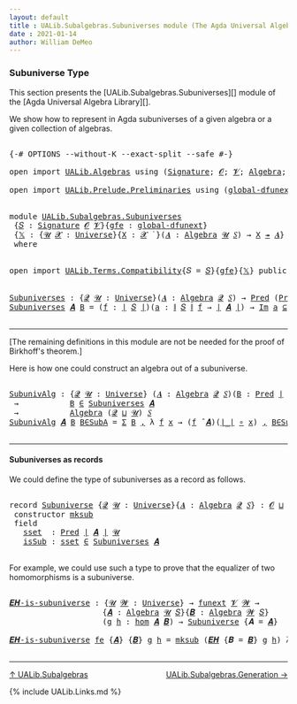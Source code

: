 ```yaml
---
layout: default
title : UALib.Subalgebras.Subuniverses module (The Agda Universal Algebra Library)
date : 2021-01-14
author: William DeMeo
---
```


### <a id="subuniverse-type">Subuniverse Type</a>

This section presents the [UALib.Subalgebras.Subuniverses][] module of the [Agda Universal Algebra Library][].

We show how to represent in Agda subuniverses of a given algebra or a given collection of algebras.

<pre class="Agda">

<a id="427" class="Symbol">{-#</a> <a id="431" class="Keyword">OPTIONS</a> <a id="439" class="Pragma">--without-K</a> <a id="451" class="Pragma">--exact-split</a> <a id="465" class="Pragma">--safe</a> <a id="472" class="Symbol">#-}</a>

<a id="477" class="Keyword">open</a> <a id="482" class="Keyword">import</a> <a id="489" href="UALib.Algebras.html" class="Module">UALib.Algebras</a> <a id="504" class="Keyword">using</a> <a id="510" class="Symbol">(</a><a id="511" href="UALib.Algebras.Signatures.html#1457" class="Function">Signature</a><a id="520" class="Symbol">;</a> <a id="522" href="universes.html#613" class="Generalizable">𝓞</a><a id="523" class="Symbol">;</a> <a id="525" href="universes.html#617" class="Generalizable">𝓥</a><a id="526" class="Symbol">;</a> <a id="528" href="UALib.Algebras.Algebras.html#813" class="Function">Algebra</a><a id="535" class="Symbol">;</a> <a id="537" href="UALib.Algebras.Algebras.html#3579" class="Function Operator">_↠_</a><a id="540" class="Symbol">)</a>

<a id="543" class="Keyword">open</a> <a id="548" class="Keyword">import</a> <a id="555" href="UALib.Prelude.Preliminaries.html" class="Module">UALib.Prelude.Preliminaries</a> <a id="583" class="Keyword">using</a> <a id="589" class="Symbol">(</a><a id="590" href="MGS-Subsingleton-Theorems.html#3468" class="Function">global-dfunext</a><a id="604" class="Symbol">;</a> <a id="606" href="universes.html#551" class="Postulate">Universe</a><a id="614" class="Symbol">;</a> <a id="616" href="universes.html#758" class="Function Operator">_̇</a><a id="618" class="Symbol">)</a>


<a id="622" class="Keyword">module</a> <a id="629" href="UALib.Subalgebras.Subuniverses.html" class="Module">UALib.Subalgebras.Subuniverses</a>
 <a id="661" class="Symbol">{</a><a id="662" href="UALib.Subalgebras.Subuniverses.html#662" class="Bound">𝑆</a> <a id="664" class="Symbol">:</a> <a id="666" href="UALib.Algebras.Signatures.html#1457" class="Function">Signature</a> <a id="676" href="universes.html#613" class="Generalizable">𝓞</a> <a id="678" href="universes.html#617" class="Generalizable">𝓥</a><a id="679" class="Symbol">}{</a><a id="681" href="UALib.Subalgebras.Subuniverses.html#681" class="Bound">gfe</a> <a id="685" class="Symbol">:</a> <a id="687" href="MGS-Subsingleton-Theorems.html#3468" class="Function">global-dfunext</a><a id="701" class="Symbol">}</a>
 <a id="704" class="Symbol">{</a><a id="705" href="UALib.Subalgebras.Subuniverses.html#705" class="Bound">𝕏</a> <a id="707" class="Symbol">:</a> <a id="709" class="Symbol">{</a><a id="710" href="UALib.Subalgebras.Subuniverses.html#710" class="Bound">𝓤</a> <a id="712" href="UALib.Subalgebras.Subuniverses.html#712" class="Bound">𝓧</a> <a id="714" class="Symbol">:</a> <a id="716" href="universes.html#551" class="Postulate">Universe</a><a id="724" class="Symbol">}{</a><a id="726" href="UALib.Subalgebras.Subuniverses.html#726" class="Bound">X</a> <a id="728" class="Symbol">:</a> <a id="730" href="UALib.Subalgebras.Subuniverses.html#712" class="Bound">𝓧</a> <a id="732" href="universes.html#758" class="Function Operator">̇</a> <a id="734" class="Symbol">}(</a><a id="736" href="UALib.Subalgebras.Subuniverses.html#736" class="Bound">𝑨</a> <a id="738" class="Symbol">:</a> <a id="740" href="UALib.Algebras.Algebras.html#813" class="Function">Algebra</a> <a id="748" href="UALib.Subalgebras.Subuniverses.html#710" class="Bound">𝓤</a> <a id="750" href="UALib.Subalgebras.Subuniverses.html#662" class="Bound">𝑆</a><a id="751" class="Symbol">)</a> <a id="753" class="Symbol">→</a> <a id="755" href="UALib.Subalgebras.Subuniverses.html#726" class="Bound">X</a> <a id="757" href="UALib.Algebras.Algebras.html#3579" class="Function Operator">↠</a> <a id="759" href="UALib.Subalgebras.Subuniverses.html#736" class="Bound">𝑨</a><a id="760" class="Symbol">}</a>
 <a id="763" class="Keyword">where</a>


<a id="771" class="Keyword">open</a> <a id="776" class="Keyword">import</a> <a id="783" href="UALib.Terms.Compatibility.html" class="Module">UALib.Terms.Compatibility</a><a id="808" class="Symbol">{</a><a id="809" class="Argument">𝑆</a> <a id="811" class="Symbol">=</a> <a id="813" href="UALib.Subalgebras.Subuniverses.html#662" class="Bound">𝑆</a><a id="814" class="Symbol">}{</a><a id="816" href="UALib.Subalgebras.Subuniverses.html#681" class="Bound">gfe</a><a id="819" class="Symbol">}{</a><a id="821" href="UALib.Subalgebras.Subuniverses.html#705" class="Bound">𝕏</a><a id="822" class="Symbol">}</a> <a id="824" class="Keyword">public</a>


<a id="Subuniverses"></a><a id="833" href="UALib.Subalgebras.Subuniverses.html#833" class="Function">Subuniverses</a> <a id="846" class="Symbol">:</a> <a id="848" class="Symbol">{</a><a id="849" href="UALib.Subalgebras.Subuniverses.html#849" class="Bound">𝓠</a> <a id="851" href="UALib.Subalgebras.Subuniverses.html#851" class="Bound">𝓤</a> <a id="853" class="Symbol">:</a> <a id="855" href="universes.html#551" class="Postulate">Universe</a><a id="863" class="Symbol">}(</a><a id="865" href="UALib.Subalgebras.Subuniverses.html#865" class="Bound">𝑨</a> <a id="867" class="Symbol">:</a> <a id="869" href="UALib.Algebras.Algebras.html#813" class="Function">Algebra</a> <a id="877" href="UALib.Subalgebras.Subuniverses.html#849" class="Bound">𝓠</a> <a id="879" href="UALib.Subalgebras.Subuniverses.html#662" class="Bound">𝑆</a><a id="880" class="Symbol">)</a> <a id="882" class="Symbol">→</a> <a id="884" href="UALib.Relations.Unary.html#1082" class="Function">Pred</a> <a id="889" class="Symbol">(</a><a id="890" href="UALib.Relations.Unary.html#1082" class="Function">Pred</a> <a id="895" href="UALib.Prelude.Preliminaries.html#10371" class="Function Operator">∣</a> <a id="897" href="UALib.Subalgebras.Subuniverses.html#865" class="Bound">𝑨</a> <a id="899" href="UALib.Prelude.Preliminaries.html#10371" class="Function Operator">∣</a> <a id="901" href="UALib.Subalgebras.Subuniverses.html#851" class="Bound">𝓤</a><a id="902" class="Symbol">)</a> <a id="904" class="Symbol">(</a><a id="905" href="UALib.Subalgebras.Subuniverses.html#676" class="Bound">𝓞</a> <a id="907" href="Agda.Primitive.html#636" class="Function Operator">⊔</a> <a id="909" href="UALib.Subalgebras.Subuniverses.html#678" class="Bound">𝓥</a> <a id="911" href="Agda.Primitive.html#636" class="Function Operator">⊔</a> <a id="913" href="UALib.Subalgebras.Subuniverses.html#849" class="Bound">𝓠</a> <a id="915" href="Agda.Primitive.html#636" class="Function Operator">⊔</a> <a id="917" href="UALib.Subalgebras.Subuniverses.html#851" class="Bound">𝓤</a><a id="918" class="Symbol">)</a>
<a id="920" href="UALib.Subalgebras.Subuniverses.html#833" class="Function">Subuniverses</a> <a id="933" href="UALib.Subalgebras.Subuniverses.html#933" class="Bound">𝑨</a> <a id="935" href="UALib.Subalgebras.Subuniverses.html#935" class="Bound">B</a> <a id="937" class="Symbol">=</a> <a id="939" class="Symbol">(</a><a id="940" href="UALib.Subalgebras.Subuniverses.html#940" class="Bound">f</a> <a id="942" class="Symbol">:</a> <a id="944" href="UALib.Prelude.Preliminaries.html#10371" class="Function Operator">∣</a> <a id="946" href="UALib.Subalgebras.Subuniverses.html#662" class="Bound">𝑆</a> <a id="948" href="UALib.Prelude.Preliminaries.html#10371" class="Function Operator">∣</a><a id="949" class="Symbol">)(</a><a id="951" href="UALib.Subalgebras.Subuniverses.html#951" class="Bound">a</a> <a id="953" class="Symbol">:</a> <a id="955" href="UALib.Prelude.Preliminaries.html#10452" class="Function Operator">∥</a> <a id="957" href="UALib.Subalgebras.Subuniverses.html#662" class="Bound">𝑆</a> <a id="959" href="UALib.Prelude.Preliminaries.html#10452" class="Function Operator">∥</a> <a id="961" href="UALib.Subalgebras.Subuniverses.html#940" class="Bound">f</a> <a id="963" class="Symbol">→</a> <a id="965" href="UALib.Prelude.Preliminaries.html#10371" class="Function Operator">∣</a> <a id="967" href="UALib.Subalgebras.Subuniverses.html#933" class="Bound">𝑨</a> <a id="969" href="UALib.Prelude.Preliminaries.html#10371" class="Function Operator">∣</a><a id="970" class="Symbol">)</a> <a id="972" class="Symbol">→</a> <a id="974" href="UALib.Relations.Unary.html#5321" class="Function Operator">Im</a> <a id="977" href="UALib.Subalgebras.Subuniverses.html#951" class="Bound">a</a> <a id="979" href="UALib.Relations.Unary.html#5321" class="Function Operator">⊆</a> <a id="981" href="UALib.Subalgebras.Subuniverses.html#935" class="Bound">B</a> <a id="983" class="Symbol">→</a> <a id="985" class="Symbol">(</a><a id="986" href="UALib.Subalgebras.Subuniverses.html#940" class="Bound">f</a> <a id="988" href="UALib.Algebras.Algebras.html#3080" class="Function Operator">̂</a> <a id="990" href="UALib.Subalgebras.Subuniverses.html#933" class="Bound">𝑨</a><a id="991" class="Symbol">)</a> <a id="993" href="UALib.Subalgebras.Subuniverses.html#951" class="Bound">a</a> <a id="995" href="UALib.Relations.Unary.html#2719" class="Function Operator">∈</a> <a id="997" href="UALib.Subalgebras.Subuniverses.html#935" class="Bound">B</a>

</pre>

-----------------------------------------

[The remaining definitions in this module are not be needed for the proof of Birkhoff's theorem.]


Here is how one could construct an algebra out of a subuniverse.

<pre class="Agda">

<a id="SubunivAlg"></a><a id="1235" href="UALib.Subalgebras.Subuniverses.html#1235" class="Function">SubunivAlg</a> <a id="1246" class="Symbol">:</a> <a id="1248" class="Symbol">{</a><a id="1249" href="UALib.Subalgebras.Subuniverses.html#1249" class="Bound">𝓠</a> <a id="1251" href="UALib.Subalgebras.Subuniverses.html#1251" class="Bound">𝓤</a> <a id="1253" class="Symbol">:</a> <a id="1255" href="universes.html#551" class="Postulate">Universe</a><a id="1263" class="Symbol">}</a> <a id="1265" class="Symbol">(</a><a id="1266" href="UALib.Subalgebras.Subuniverses.html#1266" class="Bound">𝑨</a> <a id="1268" class="Symbol">:</a> <a id="1270" href="UALib.Algebras.Algebras.html#813" class="Function">Algebra</a> <a id="1278" href="UALib.Subalgebras.Subuniverses.html#1249" class="Bound">𝓠</a> <a id="1280" href="UALib.Subalgebras.Subuniverses.html#662" class="Bound">𝑆</a><a id="1281" class="Symbol">)(</a><a id="1283" href="UALib.Subalgebras.Subuniverses.html#1283" class="Bound">B</a> <a id="1285" class="Symbol">:</a> <a id="1287" href="UALib.Relations.Unary.html#1082" class="Function">Pred</a> <a id="1292" href="UALib.Prelude.Preliminaries.html#10371" class="Function Operator">∣</a> <a id="1294" href="UALib.Subalgebras.Subuniverses.html#1266" class="Bound">𝑨</a> <a id="1296" href="UALib.Prelude.Preliminaries.html#10371" class="Function Operator">∣</a> <a id="1298" href="UALib.Subalgebras.Subuniverses.html#1251" class="Bound">𝓤</a><a id="1299" class="Symbol">)</a>
 <a id="1302" class="Symbol">→</a>           <a id="1314" href="UALib.Subalgebras.Subuniverses.html#1283" class="Bound">B</a> <a id="1316" href="UALib.Relations.Unary.html#2719" class="Function Operator">∈</a> <a id="1318" href="UALib.Subalgebras.Subuniverses.html#833" class="Function">Subuniverses</a> <a id="1331" href="UALib.Subalgebras.Subuniverses.html#1266" class="Bound">𝑨</a>
 <a id="1334" class="Symbol">→</a>           <a id="1346" href="UALib.Algebras.Algebras.html#813" class="Function">Algebra</a> <a id="1354" class="Symbol">(</a><a id="1355" href="UALib.Subalgebras.Subuniverses.html#1249" class="Bound">𝓠</a> <a id="1357" href="Agda.Primitive.html#636" class="Function Operator">⊔</a> <a id="1359" href="UALib.Subalgebras.Subuniverses.html#1251" class="Bound">𝓤</a><a id="1360" class="Symbol">)</a> <a id="1362" href="UALib.Subalgebras.Subuniverses.html#662" class="Bound">𝑆</a>
<a id="1364" href="UALib.Subalgebras.Subuniverses.html#1235" class="Function">SubunivAlg</a> <a id="1375" href="UALib.Subalgebras.Subuniverses.html#1375" class="Bound">𝑨</a> <a id="1377" href="UALib.Subalgebras.Subuniverses.html#1377" class="Bound">B</a> <a id="1379" href="UALib.Subalgebras.Subuniverses.html#1379" class="Bound">B∈SubA</a> <a id="1386" class="Symbol">=</a> <a id="1388" href="Sigma-Type.html#120" class="Record">Σ</a> <a id="1390" href="UALib.Subalgebras.Subuniverses.html#1377" class="Bound">B</a> <a id="1392" href="MGS-MLTT.html#2929" class="InductiveConstructor Operator">,</a> <a id="1394" class="Symbol">λ</a> <a id="1396" href="UALib.Subalgebras.Subuniverses.html#1396" class="Bound">f</a> <a id="1398" href="UALib.Subalgebras.Subuniverses.html#1398" class="Bound">x</a> <a id="1400" class="Symbol">→</a> <a id="1402" class="Symbol">(</a><a id="1403" href="UALib.Subalgebras.Subuniverses.html#1396" class="Bound">f</a> <a id="1405" href="UALib.Algebras.Algebras.html#3080" class="Function Operator">̂</a> <a id="1407" href="UALib.Subalgebras.Subuniverses.html#1375" class="Bound">𝑨</a><a id="1408" class="Symbol">)(</a><a id="1410" href="UALib.Prelude.Preliminaries.html#10371" class="Function Operator">∣_∣</a> <a id="1414" href="MGS-MLTT.html#3813" class="Function Operator">∘</a> <a id="1416" href="UALib.Subalgebras.Subuniverses.html#1398" class="Bound">x</a><a id="1417" class="Symbol">)</a> <a id="1419" href="MGS-MLTT.html#2929" class="InductiveConstructor Operator">,</a> <a id="1421" href="UALib.Subalgebras.Subuniverses.html#1379" class="Bound">B∈SubA</a> <a id="1428" href="UALib.Subalgebras.Subuniverses.html#1396" class="Bound">f</a> <a id="1430" class="Symbol">(</a><a id="1431" href="UALib.Prelude.Preliminaries.html#10371" class="Function Operator">∣_∣</a> <a id="1435" href="MGS-MLTT.html#3813" class="Function Operator">∘</a> <a id="1437" href="UALib.Subalgebras.Subuniverses.html#1398" class="Bound">x</a><a id="1438" class="Symbol">)(</a><a id="1440" href="UALib.Prelude.Preliminaries.html#10452" class="Function Operator">∥_∥</a> <a id="1444" href="MGS-MLTT.html#3813" class="Function Operator">∘</a> <a id="1446" href="UALib.Subalgebras.Subuniverses.html#1398" class="Bound">x</a><a id="1447" class="Symbol">)</a>

</pre>

-----------------------------------------

#### <a id="subuniverses-as-records">Subuniverses as records</a>

We could define the type of subuniverses as a record as follows.

<pre class="Agda">

<a id="1651" class="Keyword">record</a> <a id="Subuniverse"></a><a id="1658" href="UALib.Subalgebras.Subuniverses.html#1658" class="Record">Subuniverse</a> <a id="1670" class="Symbol">{</a><a id="1671" href="UALib.Subalgebras.Subuniverses.html#1671" class="Bound">𝓠</a> <a id="1673" href="UALib.Subalgebras.Subuniverses.html#1673" class="Bound">𝓤</a> <a id="1675" class="Symbol">:</a> <a id="1677" href="universes.html#551" class="Postulate">Universe</a><a id="1685" class="Symbol">}{</a><a id="1687" href="UALib.Subalgebras.Subuniverses.html#1687" class="Bound">𝑨</a> <a id="1689" class="Symbol">:</a> <a id="1691" href="UALib.Algebras.Algebras.html#813" class="Function">Algebra</a> <a id="1699" href="UALib.Subalgebras.Subuniverses.html#1671" class="Bound">𝓠</a> <a id="1701" href="UALib.Subalgebras.Subuniverses.html#662" class="Bound">𝑆</a><a id="1702" class="Symbol">}</a> <a id="1704" class="Symbol">:</a> <a id="1706" href="UALib.Subalgebras.Subuniverses.html#676" class="Bound">𝓞</a> <a id="1708" href="Agda.Primitive.html#636" class="Function Operator">⊔</a> <a id="1710" href="UALib.Subalgebras.Subuniverses.html#678" class="Bound">𝓥</a> <a id="1712" href="Agda.Primitive.html#636" class="Function Operator">⊔</a> <a id="1714" class="Symbol">(</a><a id="1715" href="UALib.Subalgebras.Subuniverses.html#1671" class="Bound">𝓠</a> <a id="1717" href="Agda.Primitive.html#636" class="Function Operator">⊔</a> <a id="1719" href="UALib.Subalgebras.Subuniverses.html#1673" class="Bound">𝓤</a><a id="1720" class="Symbol">)</a> <a id="1722" href="universes.html#527" class="Function Operator">⁺</a> <a id="1724" href="universes.html#758" class="Function Operator">̇</a> <a id="1726" class="Keyword">where</a>
 <a id="1733" class="Keyword">constructor</a> <a id="mksub"></a><a id="1745" href="UALib.Subalgebras.Subuniverses.html#1745" class="InductiveConstructor">mksub</a>
 <a id="1752" class="Keyword">field</a>
   <a id="Subuniverse.sset"></a><a id="1761" href="UALib.Subalgebras.Subuniverses.html#1761" class="Field">sset</a>  <a id="1767" class="Symbol">:</a> <a id="1769" href="UALib.Relations.Unary.html#1082" class="Function">Pred</a> <a id="1774" href="UALib.Prelude.Preliminaries.html#10371" class="Function Operator">∣</a> <a id="1776" href="UALib.Subalgebras.Subuniverses.html#1687" class="Bound">𝑨</a> <a id="1778" href="UALib.Prelude.Preliminaries.html#10371" class="Function Operator">∣</a> <a id="1780" href="UALib.Subalgebras.Subuniverses.html#1673" class="Bound">𝓤</a>
   <a id="Subuniverse.isSub"></a><a id="1785" href="UALib.Subalgebras.Subuniverses.html#1785" class="Field">isSub</a> <a id="1791" class="Symbol">:</a> <a id="1793" href="UALib.Subalgebras.Subuniverses.html#1761" class="Field">sset</a> <a id="1798" href="UALib.Relations.Unary.html#2719" class="Function Operator">∈</a> <a id="1800" href="UALib.Subalgebras.Subuniverses.html#833" class="Function">Subuniverses</a> <a id="1813" href="UALib.Subalgebras.Subuniverses.html#1687" class="Bound">𝑨</a>

</pre>

For example, we could use such a type to prove that the equalizer of two homomorphisms is a subuniverse.

<pre class="Agda">

<a id="𝑬𝑯-is-subuniverse"></a><a id="1948" href="UALib.Subalgebras.Subuniverses.html#1948" class="Function">𝑬𝑯-is-subuniverse</a> <a id="1966" class="Symbol">:</a> <a id="1968" class="Symbol">{</a><a id="1969" href="UALib.Subalgebras.Subuniverses.html#1969" class="Bound">𝓤</a> <a id="1971" href="UALib.Subalgebras.Subuniverses.html#1971" class="Bound">𝓦</a> <a id="1973" class="Symbol">:</a> <a id="1975" href="universes.html#551" class="Postulate">Universe</a><a id="1983" class="Symbol">}</a> <a id="1985" class="Symbol">→</a> <a id="1987" href="MGS-FunExt-from-Univalence.html#393" class="Function">funext</a> <a id="1994" href="UALib.Subalgebras.Subuniverses.html#678" class="Bound">𝓥</a> <a id="1996" href="UALib.Subalgebras.Subuniverses.html#1971" class="Bound">𝓦</a> <a id="1998" class="Symbol">→</a>
                    <a id="2020" class="Symbol">{</a><a id="2021" href="UALib.Subalgebras.Subuniverses.html#2021" class="Bound">𝑨</a> <a id="2023" class="Symbol">:</a> <a id="2025" href="UALib.Algebras.Algebras.html#813" class="Function">Algebra</a> <a id="2033" href="UALib.Subalgebras.Subuniverses.html#1969" class="Bound">𝓤</a> <a id="2035" href="UALib.Subalgebras.Subuniverses.html#662" class="Bound">𝑆</a><a id="2036" class="Symbol">}{</a><a id="2038" href="UALib.Subalgebras.Subuniverses.html#2038" class="Bound">𝑩</a> <a id="2040" class="Symbol">:</a> <a id="2042" href="UALib.Algebras.Algebras.html#813" class="Function">Algebra</a> <a id="2050" href="UALib.Subalgebras.Subuniverses.html#1971" class="Bound">𝓦</a> <a id="2052" href="UALib.Subalgebras.Subuniverses.html#662" class="Bound">𝑆</a><a id="2053" class="Symbol">}</a>
                    <a id="2075" class="Symbol">(</a><a id="2076" href="UALib.Subalgebras.Subuniverses.html#2076" class="Bound">g</a> <a id="2078" href="UALib.Subalgebras.Subuniverses.html#2078" class="Bound">h</a> <a id="2080" class="Symbol">:</a> <a id="2082" href="UALib.Homomorphisms.Basic.html#2062" class="Function">hom</a> <a id="2086" href="UALib.Subalgebras.Subuniverses.html#2021" class="Bound">𝑨</a> <a id="2088" href="UALib.Subalgebras.Subuniverses.html#2038" class="Bound">𝑩</a><a id="2089" class="Symbol">)</a> <a id="2091" class="Symbol">→</a> <a id="2093" href="UALib.Subalgebras.Subuniverses.html#1658" class="Record">Subuniverse</a> <a id="2105" class="Symbol">{</a><a id="2106" class="Argument">𝑨</a> <a id="2108" class="Symbol">=</a> <a id="2110" href="UALib.Subalgebras.Subuniverses.html#2021" class="Bound">𝑨</a><a id="2111" class="Symbol">}</a>

<a id="2114" href="UALib.Subalgebras.Subuniverses.html#1948" class="Function">𝑬𝑯-is-subuniverse</a> <a id="2132" href="UALib.Subalgebras.Subuniverses.html#2132" class="Bound">fe</a> <a id="2135" class="Symbol">{</a><a id="2136" href="UALib.Subalgebras.Subuniverses.html#2136" class="Bound">𝑨</a><a id="2137" class="Symbol">}</a> <a id="2139" class="Symbol">{</a><a id="2140" href="UALib.Subalgebras.Subuniverses.html#2140" class="Bound">𝑩</a><a id="2141" class="Symbol">}</a> <a id="2143" href="UALib.Subalgebras.Subuniverses.html#2143" class="Bound">g</a> <a id="2145" href="UALib.Subalgebras.Subuniverses.html#2145" class="Bound">h</a> <a id="2147" class="Symbol">=</a> <a id="2149" href="UALib.Subalgebras.Subuniverses.html#1745" class="InductiveConstructor">mksub</a> <a id="2155" class="Symbol">(</a><a id="2156" href="UALib.Homomorphisms.Basic.html#4123" class="Function">𝑬𝑯</a> <a id="2159" class="Symbol">{</a><a id="2160" class="Argument">𝑩</a> <a id="2162" class="Symbol">=</a> <a id="2164" href="UALib.Subalgebras.Subuniverses.html#2140" class="Bound">𝑩</a><a id="2165" class="Symbol">}</a> <a id="2167" href="UALib.Subalgebras.Subuniverses.html#2143" class="Bound">g</a> <a id="2169" href="UALib.Subalgebras.Subuniverses.html#2145" class="Bound">h</a><a id="2170" class="Symbol">)</a> <a id="2172" class="Symbol">λ</a> <a id="2174" href="UALib.Subalgebras.Subuniverses.html#2174" class="Bound">𝑓</a> <a id="2176" href="UALib.Subalgebras.Subuniverses.html#2176" class="Bound">𝒂</a> <a id="2178" href="UALib.Subalgebras.Subuniverses.html#2178" class="Bound">x</a> <a id="2180" class="Symbol">→</a> <a id="2182" href="UALib.Homomorphisms.Basic.html#4488" class="Function">𝑬𝑯-is-closed</a> <a id="2195" href="UALib.Subalgebras.Subuniverses.html#2132" class="Bound">fe</a> <a id="2198" class="Symbol">{</a><a id="2199" href="UALib.Subalgebras.Subuniverses.html#2136" class="Bound">𝑨</a><a id="2200" class="Symbol">}{</a><a id="2202" href="UALib.Subalgebras.Subuniverses.html#2140" class="Bound">𝑩</a><a id="2203" class="Symbol">}</a> <a id="2205" href="UALib.Subalgebras.Subuniverses.html#2143" class="Bound">g</a> <a id="2207" href="UALib.Subalgebras.Subuniverses.html#2145" class="Bound">h</a> <a id="2209" class="Symbol">{</a><a id="2210" href="UALib.Subalgebras.Subuniverses.html#2174" class="Bound">𝑓</a><a id="2211" class="Symbol">}</a> <a id="2213" href="UALib.Subalgebras.Subuniverses.html#2176" class="Bound">𝒂</a> <a id="2215" href="UALib.Subalgebras.Subuniverses.html#2178" class="Bound">x</a>

</pre>

-------------------------------

[↑ UALib.Subalgebras](UALib.Subalgebras.html)
<span style="float:right;">[UALib.Subalgebras.Generation →](UALib.Subalgebras.Generation.html)</span>

{% include UALib.Links.md %}
